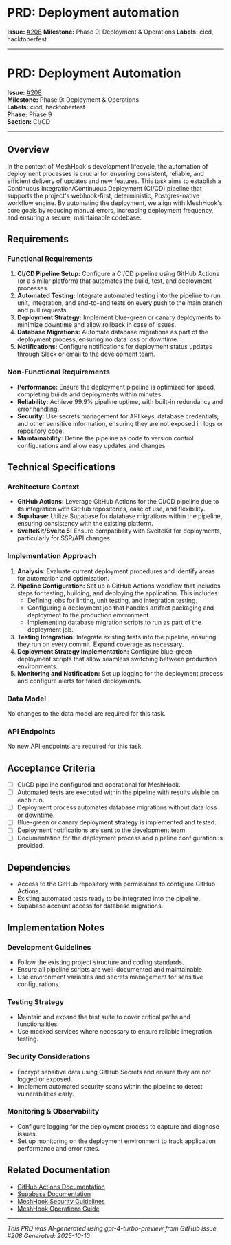 # PRD: Deployment automation

**Issue:** [#208](https://github.com/profullstack/meshhook/issues/208)
**Milestone:** Phase 9: Deployment & Operations
**Labels:** cicd, hacktoberfest

---

# PRD: Deployment Automation

**Issue:** [#208](https://github.com/profullstack/meshhook/issues/208)  
**Milestone:** Phase 9: Deployment & Operations  
**Labels:** cicd, hacktoberfest  
**Phase:** Phase 9  
**Section:** CI/CD  

---

## Overview

In the context of MeshHook's development lifecycle, the automation of deployment processes is crucial for ensuring consistent, reliable, and efficient delivery of updates and new features. This task aims to establish a Continuous Integration/Continuous Deployment (CI/CD) pipeline that supports the project's webhook-first, deterministic, Postgres-native workflow engine. By automating the deployment, we align with MeshHook's core goals by reducing manual errors, increasing deployment frequency, and ensuring a secure, maintainable codebase.

## Requirements

### Functional Requirements

1. **CI/CD Pipeline Setup:** Configure a CI/CD pipeline using GitHub Actions (or a similar platform) that automates the build, test, and deployment processes.
2. **Automated Testing:** Integrate automated testing into the pipeline to run unit, integration, and end-to-end tests on every push to the main branch and pull requests.
3. **Deployment Strategy:** Implement blue-green or canary deployments to minimize downtime and allow rollback in case of issues.
4. **Database Migrations:** Automate database migrations as part of the deployment process, ensuring no data loss or downtime.
5. **Notifications:** Configure notifications for deployment status updates through Slack or email to the development team.

### Non-Functional Requirements

- **Performance:** Ensure the deployment pipeline is optimized for speed, completing builds and deployments within minutes.
- **Reliability:** Achieve 99.9% pipeline uptime, with built-in redundancy and error handling.
- **Security:** Use secrets management for API keys, database credentials, and other sensitive information, ensuring they are not exposed in logs or repository code.
- **Maintainability:** Define the pipeline as code to version control configurations and allow easy updates and changes.

## Technical Specifications

### Architecture Context

- **GitHub Actions:** Leverage GitHub Actions for the CI/CD pipeline due to its integration with GitHub repositories, ease of use, and flexibility.
- **Supabase:** Utilize Supabase for database migrations within the pipeline, ensuring consistency with the existing platform.
- **SvelteKit/Svelte 5:** Ensure compatibility with SvelteKit for deployments, particularly for SSR/API changes.

### Implementation Approach

1. **Analysis:** Evaluate current deployment procedures and identify areas for automation and optimization.
2. **Pipeline Configuration:** Set up a GitHub Actions workflow that includes steps for testing, building, and deploying the application. This includes:
   - Defining jobs for linting, unit testing, and integration testing.
   - Configuring a deployment job that handles artifact packaging and deployment to the production environment.
   - Implementing database migration scripts to run as part of the deployment job.
3. **Testing Integration:** Integrate existing tests into the pipeline, ensuring they run on every commit. Expand coverage as necessary.
4. **Deployment Strategy Implementation:** Configure blue-green deployment scripts that allow seamless switching between production environments.
5. **Monitoring and Notification:** Set up logging for the deployment process and configure alerts for failed deployments.

### Data Model

No changes to the data model are required for this task.

### API Endpoints

No new API endpoints are required for this task.

## Acceptance Criteria

- [ ] CI/CD pipeline configured and operational for MeshHook.
- [ ] Automated tests are executed within the pipeline with results visible on each run.
- [ ] Deployment process automates database migrations without data loss or downtime.
- [ ] Blue-green or canary deployment strategy is implemented and tested.
- [ ] Deployment notifications are sent to the development team.
- [ ] Documentation for the deployment process and pipeline configuration is provided.

## Dependencies

- Access to the GitHub repository with permissions to configure GitHub Actions.
- Existing automated tests ready to be integrated into the pipeline.
- Supabase account access for database migrations.

## Implementation Notes

### Development Guidelines

- Follow the existing project structure and coding standards.
- Ensure all pipeline scripts are well-documented and maintainable.
- Use environment variables and secrets management for sensitive configurations.

### Testing Strategy

- Maintain and expand the test suite to cover critical paths and functionalities.
- Use mocked services where necessary to ensure reliable integration testing.

### Security Considerations

- Encrypt sensitive data using GitHub Secrets and ensure they are not logged or exposed.
- Implement automated security scans within the pipeline to detect vulnerabilities early.

### Monitoring & Observability

- Configure logging for the deployment process to capture and diagnose issues.
- Set up monitoring on the deployment environment to track application performance and error rates.

## Related Documentation

- [GitHub Actions Documentation](https://docs.github.com/en/actions)
- [Supabase Documentation](https://supabase.com/docs)
- [MeshHook Security Guidelines](../Security.md)
- [MeshHook Operations Guide](../Operations.md)

---

*This PRD was AI-generated using gpt-4-turbo-preview from GitHub issue #208*
*Generated: 2025-10-10*

